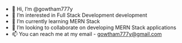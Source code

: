 - 👋 Hi, I’m @gowtham777y
- 👀 I’m interested in Full Stack Development development
- 🌱 I’m currently learning MERN Stack
- 💞️ I’m looking to collaborate on developing MERN Stack applications
- 📫 You can reach me at my email - gowtham777y@gmail.com

<!---
gowtham777y/gowtham777y is a ✨ special ✨ repository because its `README.md` (this file) appears on your GitHub profile.
You can click the Preview link to take a look at your changes.
--->
